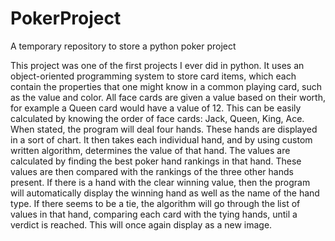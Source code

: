 # PokerProject
A temporary repository to store a python poker project

This project was one of the first projects I ever did in python. It uses an object-oriented programming system to store card items, which each contain the properties that one might know in a common playing card, such as the value and color. All face cards are given a value based on their worth, for example a Queen card would have a value of 12. This can be easily calculated by knowing the order of face cards: Jack, Queen, King, Ace. When stated, the program will deal four hands. These hands are displayed in a sort of chart. It then takes each individual hand, and by using custom written algorithm, determines the value of that hand. The values are calculated by finding the best poker hand rankings in that hand. These values are then compared with the rankings of the three other hands present. If there is a hand with the clear winning value, then the program will automatically display the winning hand as well as the name of the hand type. If there seems to be a tie, the algorithm will go through the list of values in that hand, comparing each card with the tying hands, until a verdict is reached. This will once again display as a new image. 
